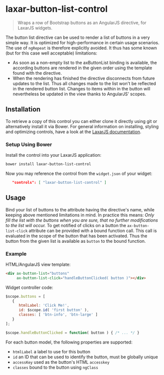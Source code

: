 # laxar-button-list-control

> Wraps a row of Bootstrap buttons as an AngularJS directive, for LaxarJS widgets.

The button list directive can be used to render a list of buttons in a very simple way.
It is optimized for high-performance in certain usage scenarios.
The use of `ngRepeat` is therefore explicitly avoided.
It thus has some known (but for this case well acceptable) limitations:
* As soon as a non-empty list to the axButtonList binding is available, the according buttons are rendered in the given order using the template found with the directive.
* When the rendering has finished the directive disconnects from future updates to the list.
  Thus all changes made to the list won't be reflected in the rendered button list.
  Changes to items within in the button will nevertheless be updated in the view thanks to AngularJS' scopes.


## Installation

To retrieve a copy of this control you can either clone it directly using git or alternatively install it via Bower.
For general information on installing, styling and optimizing controls, have a look at the [LaxarJS documentation](https://github.com/LaxarJS/laxar/blob/master/docs/manuals/installing_controls.md).

### Setup Using Bower

Install the control into your LaxarJS application:

```sh
bower install laxar-button-list-control
```

Now you may reference the control from the `widget.json` of your widget:

```json
   "controls": [ "laxar-button-list-control" ]
```


## Usage

Bind your list of buttons to the attribute having the directive's name, while keeping above mentioned limitations in mind.
In practice this means: *Only fill the list with the buttons when you are sure, that no further modifications to the list will occur.*
To get notified of clicks on a button the `ax-button-list-click` attribute can be provided with a bound function call.
This call is evaluated in the scope of the button that has been activated.
Thus the button from the given list is available as `button` to the bound function.

### Example

HTML/AngularJS view template:

```html
<div ax-button-list="buttons"
     ax-button-list-click="handleButtonClicked( button )"></div>
```

Widget controller code:

```js
$scope.buttons = [
   {
      htmlLabel: 'Click Me!',
      id: $scope.id( 'first button' ),
      classes: [ 'btn-info', 'btn-large' ]
   }
];

$scope.handleButtonClicked = function( button ) { /* ... */ }
```

For each button model, the following properties are supported:

* `htmlLabel` a label to use for this button
* `id` an ID that can be used to identify the button, must be globally unique
* `accessKey` used as the button's HTML `accesskey`
* `classes` bound to the button using `ngClass`
